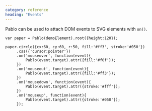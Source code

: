 ```yaml
---
category: reference
heading: "Events"
---
```


Pablo can be used to attach DOM events to SVG elements with `on()`.

    
    var paper = Pablo(demoElement).root({height:120});

    paper.circle({cx:60, cy:60, r:50, fill:'#ff3', stroke:'#050'})
         .css({'cursor:pointer'})
         .on('mouseover', function(event){
             Pablo(event.target).attr({fill:'#f0f'});
         })
         .on('mouseout', function(event){
             Pablo(event.target).attr({fill:'#ff3'});
         })
         .on('mousedown', function(event){
             Pablo(event.target).attr({stroke:'#fff'});
         })
         .on('mouseup', function(event){
             Pablo(event.target).attr({stroke:'#050'});
         });